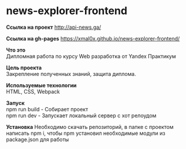 # news-explorer-frontend

__Ссылка на проект__
http://api-news.ga/

__Ссылка на gh-pages__
https://xmal0x.github.io/news-explorer-frontend/

__Что это__   
Дипломная работа по курсу Web разработка от Yandex Практикум

__Цель проекта__   
Закрепление полученных знаний, защита диплома.

__Используемые технологии__   
HTML, CSS, Webpack

__Запуск__  
npm run build - Собирает проект  
npm run dev - Запускает локальный сервер с хот релоудом

__Установка__
Необходимо скачать репозиторий, в папке с проектом написать npm i, чтобы npm установил необходимые модули из package.json для работы 
